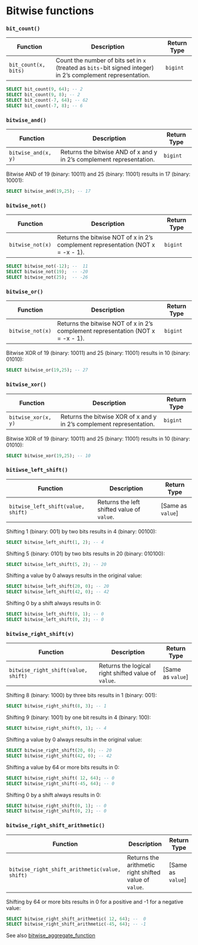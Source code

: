 # Bitwise functions

### **`bit_count()`**

| Function                    | Description                                                                                                                | Return Type |
|-----------------------------|----------------------------------------------------------------------------------------------------------------------------|-------------|
| `bit_count(x, bits)`        | Count the number of bits set in `x` (treated as `bits`-bit signed integer) in 2’s complement representation.                | `bigint`    |


```sql
SELECT bit_count(9, 64); -- 2
SELECT bit_count(9, 8); -- 2
SELECT bit_count(-7, 64); -- 62
SELECT bit_count(-7, 8); -- 6
```

### **`bitwise_and()`**

| Function                  | Description                                           | Return Type |
| ------------------------- | ----------------------------------------------------- | ----------- |
| `bitwise_and(x, y)`       | Returns the bitwise AND of x and y in 2’s complement representation. | `bigint`    |

Bitwise AND of 19 (binary: 10011) and 25 (binary: 11001) results in 17 (binary: 10001):

```sql
SELECT bitwise_and(19,25); -- 17
```

### **`bitwise_not()`**

| Function               | Description                                           | Return Type |
| ---------------------- | ----------------------------------------------------- | ----------- |
| `bitwise_not(x)`       | Returns the bitwise NOT of x in 2’s complement representation (NOT x = -x - 1). | `bigint`    |

```sql
SELECT bitwise_not(-12); --  11
SELECT bitwise_not(19);  -- -20
SELECT bitwise_not(25);  -- -26
```

### **`bitwise_or()`**

| Function               | Description                                           | Return Type |
| ---------------------- | ----------------------------------------------------- | ----------- |
| `bitwise_not(x)`       | Returns the bitwise NOT of x in 2’s complement representation (NOT x = -x - 1). | `bigint`    |

Bitwise XOR of 19 (binary: 10011) and 25 (binary: 11001) results in 10 (binary: 01010):

```sql
SELECT bitwise_or(19,25); -- 27
```

### **`bitwise_xor()`**

| Function                  | Description                                           | Return Type |
| ------------------------- | ----------------------------------------------------- | ----------- |
| `bitwise_xor(x, y)`       | Returns the bitwise XOR of x and y in 2’s complement representation. | `bigint`    |


Bitwise XOR of 19 (binary: 10011) and 25 (binary: 11001) results in 10 (binary: 01010):

```sql
SELECT bitwise_xor(19,25); -- 10
```

### **`bitiwse_left_shift()`**

| Function                      | Description                                           | Return Type       |
| ----------------------------- | ----------------------------------------------------- | ----------------- |
| `bitwise_left_shift(value, shift)` | Returns the left shifted value of `value`.           | [Same as `value`] |


Shifting 1 (binary: 001) by two bits results in 4 (binary: 00100):

```sql
SELECT bitwise_left_shift(1, 2); -- 4
```
Shifting 5 (binary: 0101) by two bits results in 20 (binary: 010100):

```sql
SELECT bitwise_left_shift(5, 2); -- 20
```

Shifting a value by 0 always results in the original value:

```sql
SELECT bitwise_left_shift(20, 0); -- 20
SELECT bitwise_left_shift(42, 0); -- 42
```

Shifting 0 by a shift always results in 0:

```sql
SELECT bitwise_left_shift(0, 1); -- 0
SELECT bitwise_left_shift(0, 2); -- 0
```

### **`bitwise_right_shift(v)`**

| Function                          | Description                                           | Return Type       |
| --------------------------------- | ----------------------------------------------------- | ----------------- |
| `bitwise_right_shift(value, shift)` | Returns the logical right shifted value of `value`.   | [Same as `value`] |


Shifting 8 (binary: 1000) by three bits results in 1 (binary: 001):

```sql
SELECT bitwise_right_shift(8, 3); -- 1
```

Shifting 9 (binary: 1001) by one bit results in 4 (binary: 100):

```sql
SELECT bitwise_right_shift(9, 1); -- 4
```

Shifting a value by 0 always results in the original value:

```sql
SELECT bitwise_right_shift(20, 0); -- 20
SELECT bitwise_right_shift(42, 0); -- 42
```
Shifting a value by 64 or more bits results in 0:

```sql
SELECT bitwise_right_shift( 12, 64); -- 0
SELECT bitwise_right_shift(-45, 64); -- 0
```
Shifting 0 by a shift always results in 0:

```sql
SELECT bitwise_right_shift(0, 1); -- 0
SELECT bitwise_right_shift(0, 2); -- 0
```
### **`bitwise_right_shift_arithmetic()`**

| Function                                  | Description                                           | Return Type       |
| ----------------------------------------- | ----------------------------------------------------- | ----------------- |
| `bitwise_right_shift_arithmetic(value, shift)` | Returns the arithmetic right shifted value of `value`. | [Same as `value`] |


Shifting by 64 or more bits results in 0 for a positive and -1 for a negative value:

```sql
SELECT bitwise_right_shift_arithmetic( 12, 64); --  0
SELECT bitwise_right_shift_arithmetic(-45, 64); -- -1
```

See also [bitwise_aggregate_function](interfaces/workbench/functions_and_operators/aggregate#bitwise-aggregate-functions)

